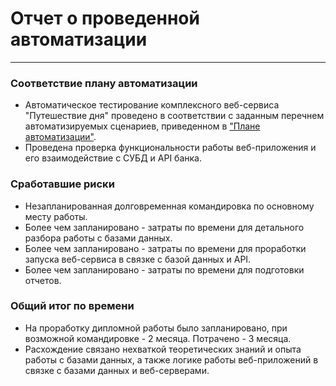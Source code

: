 # Отчет о проведенной автоматизации
***
### Соответствие плану автоматизации                 
* Автоматическое тестирование комплексного веб-сервиса "Путешествие дня" проведено
в соответствии с заданным перечнем автоматизируемых сценариев, приведенном в ["Плане автоматизации"](../docs/Plan.md).
* Проведена проверка функциональности работы веб-приложения и его взаимодействие с СУБД и API банка.
### Сработавшие риски
* Незапланированная долговременная командировка по основному месту работы.       
* Более чем запланировано -  затраты по времени для детального разбора работы с базами данных.   
* Более чем запланировано -  затраты по времени для проработки запуска веб-сервиса в связке с базой данных и API.   
* Более чем запланировано -  затраты по времени для подготовки отчетов.   
### Общий итог по времени
* На проработку дипломной работы было запланировано, при возможной командировке - 2 месяца.
Потрачено - 3 месяца.  
* Расхождение связано нехваткой теоретических знаний и опыта работы с базами данных, а также логике работы
веб-приложений в связке с базами данных и веб-серверами.  

